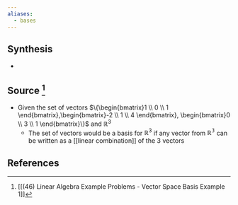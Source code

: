 ```yaml
---
aliases:
  - bases
---
```

## Synthesis
- 
## Source [^1]
- Given the set of vectors $\{\begin{bmatrix}1 \\ 0 \\ 1 \end{bmatrix},\begin{bmatrix}-2 \\ 1 \\ 4 \end{bmatrix}, \begin{bmatrix}0 \\ 3 \\ 1 \end{bmatrix}\}$ and $\mathbb{R}^3$
	- The set of vectors would be a basis for $\mathbb{R}^3$ if any vector from $\mathbb{R^3}$ can be written as a [[linear combination]] of the 3 vectors 
## References

[^1]: [[(46) Linear Algebra Example Problems - Vector Space Basis Example 1]]